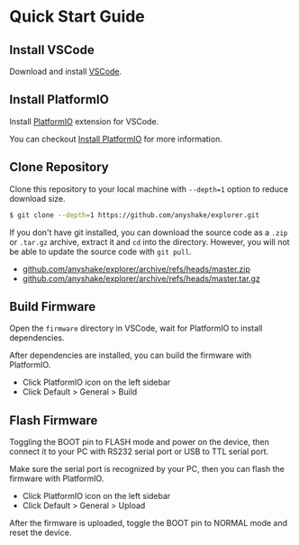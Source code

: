 # Quick Start Guide

## Install VSCode

Download and install [VSCode](https://code.visualstudio.com/).

## Install PlatformIO

Install [PlatformIO](https://platformio.org/) extension for VSCode.

You can checkout [Install PlatformIO](https://platformio.org/install/ide?install=vscode) for more information.

## Clone Repository

Clone this repository to your local machine with `--depth=1` option to reduce download size.

```bash
$ git clone --depth=1 https://github.com/anyshake/explorer.git
```

If you don't have git installed, you can download the source code as a `.zip` or `.tar.gz` archive, extract it and `cd` into the directory. However, you will not be able to update the source code with `git pull`.

 - [github.com/anyshake/explorer/archive/refs/heads/master.zip](https://github.com/anyshake/explorer/archive/refs/heads/master.zip)
 - [github.com/anyshake/explorer/archive/refs/heads/master.tar.gz](https://github.com/anyshake/explorer/archive/refs/heads/master.tar.gz)

## Build Firmware

Open the `firmware` directory in VSCode, wait for PlatformIO to install dependencies.

After dependencies are installed, you can build the firmware with PlatformIO.

 - Click PlatformIO icon on the left sidebar
 - Click Default > General > Build

## Flash Firmware

Toggling the BOOT pin to FLASH mode and power on the device, then connect it to your PC with RS232 serial port or USB to TTL serial port.

Make sure the serial port is recognized by your PC, then you can flash the firmware with PlatformIO.

 - Click PlatformIO icon on the left sidebar
 - Click Default > General > Upload

After the firmware is uploaded, toggle the BOOT pin to NORMAL mode and reset the device.
